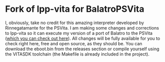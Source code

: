 # Fork of lpp-vita for BalatroPSVita
I, obviously, take no credit for this amazing interpreter developed by Rinnegatamante for the PSVita. 
I am making some changes and corrections to lpp-vita so it can execute my version of a port of Balatro to the PSVita ([which you can check out here](https://github.com/theMachineHandler/BalatroPSVita)).
All changes will be fully available for you to check right here, free and open source, as they should be. 
You can download the eboot.bin from the releases section or compile yourself using the VITASDK toolchain (the Makefile is already included in the project).
